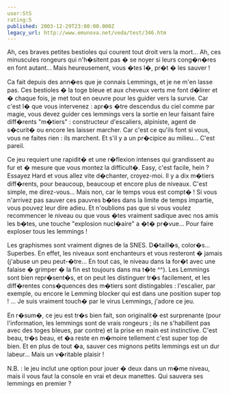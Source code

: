 ```yaml
---
user:StS
rating:5
published: 2003-12-29T23:00:00.000Z
legacy_url: http://www.emunova.net/veda/test/346.htm
---
```

Ah, ces braves petites bestioles qui courent tout droit vers la mort... Ah, ces minuscules rongeurs qui n'h�sitent pas � se noyer si leurs cong�n�res en font autant... Mais heureusement, vous �tes l�, pr�t � les sauver !  

  

Ca fait depuis des ann�es que je connais Lemmings, et je ne m'en lasse pas. Ces bestioles � la toge bleue et aux cheveux verts me font d�lirer et � chaque fois, je met tout en oeuvre pour les guider vers la survie. Car c'est l� que vous intervenez : apr�s �tre descendus du ciel comme par magie, vous devez guider ces lemmings vers la sortie en leur faisant faire diff�rents "m�tiers" : constructeur d'escaliers, alpiniste, agent de s�curit� ou encore les laisser marcher. Car c'est ce qu'ils font si vous, vous ne faites rien : ils marchent. Et s'il y a un pr�cipice au milieu... C'est pareil.  

  

Ce jeu requiert une rapidit� et une r�flexion intenses qui grandissent au fur et � mesure que vous montez la difficult�. Easy, c'est facile, hein ? Essayez Hard et vous allez vite d�chanter, croyez-moi. Il y a dix m�tiers diff�rents, pour beaucoup, beaucoup et encore plus de niveaux. C'est simple, me direz-vous... Mais non, car le temps vous est compt� ! Si vous n'arrivez pas sauver ces pauvres b�tes dans la limite de temps impartie, vous pouvez leur dire adieu. Et n'oublions pas que si vous voulez recommencer le niveau ou que vous �tes vraiment sadique avec nos amis les b�tes, une touche "explosion nucl�aire" a �t� pr�vue... Pour faire exploser tous les lemmings !  

  

Les graphismes sont vraiment dignes de la SNES. D�taill�s, color�s... Superbes. En effet, les niveaux sont enchanteurs et vous resteront � jamais (j'abuse un peu peut-�tre... En tout cas, le niveau dans la for�t avec une falaise � grimper � la fin est toujours dans ma t�te ^^). Les Lemmings sont bien repr�sent�s, et on peut les distinguer tr�s facilement, et les diff�rentes cons�quences des m�tiers sont distingables : l'escalier, par exemple, ou encore le Lemming blocker qui est dans une position super top ! ... Je suis vraiment touch� par le virus Lemmings, j'adore ce jeu.  

  

En r�sum�, ce jeu est tr�s bien fait, son originalit� est surprenante (pour l'information, les lemmings sont de vrais rongeurs ; ils ne s'habillent pas avec des toges bleues, par contre) et la prise en main est instinctive. C'est beau, tr�s beau, et �a reste en m�moire tellement c'est super top de bien. Et en plus de tout �a, sauver ces mignons petits lemmings est un dur labeur... Mais un v�ritable plaisir !  

  

N.B. : le jeu inclut une option pour jouer � deux dans un m�me niveau, mais il vous faut la console en vrai et deux manettes. Qui sauvera ses lemmings en premier ?